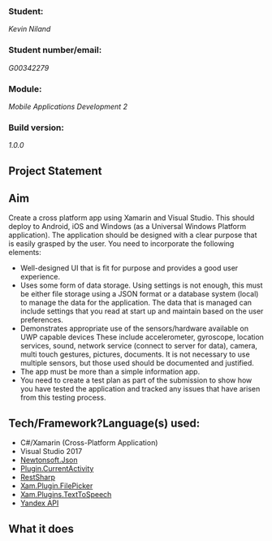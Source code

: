 <h3><b>Student:</b></h3> <i>Kevin Niland</i>
<h3><b>Student number/email:</b></h3> <i>G00342279</i>
<h3><b>Module:</b></h3> <i>Mobile Applications Development 2</i>
<h3><b>Build version:</b></h3> <i>1.0.0</i>

<h2>Project Statement</h2>

<h2>Aim</h2>
<p>Create a cross platform app using Xamarin and Visual Studio. This should deploy to Android, iOS and Windows (as a Universal Windows Platform application). The application should be designed with a clear purpose that is easily grasped by the user. You need to incorporate the following elements:</p>
<ul>
<li>Well-designed UI that is fit for purpose and provides a good user experience.</li>
<li>Uses some form of data storage. Using settings is not enough, this must be either file
storage using a JSON format or a database system (local) to manage the data for the
application. The data that is managed can include settings that you read at start up and
maintain based on the user preferences.</li>
<li>Demonstrates appropriate use of the sensors/hardware available on UWP capable devices
These include accelerometer, gyroscope, location services, sound, network service
(connect to server for data), camera, multi touch gestures, pictures, documents.
It is not necessary to use multiple sensors, but those used should be documented
and justified.</li>
<li>The app must be more than a simple information app.</li>
<li>You need to create a test plan as part of the submission to show how you have tested the
application and tracked any issues that have arisen from this testing process.</li>
</ul>

<h2>Tech/Framework?Language(s) used:</h2>
<ul>
  <li>C#/Xamarin (Cross-Platform Application)</li>
  <li>Visual Studio 2017</li>
  <li><a href="https://www.newtonsoft.com/json">Newtonsoft.Json</a></li>
  <li><a href="https://www.nuget.org/packages/Plugin.CurrentActivity/">Plugin.CurrentActivity</a></li>
  <li><a href="http://restsharp.org/">RestSharp</a></li>
  <li><a href="https://www.nuget.org/packages/Xamarin.Plugin.FilePicker/1.4.0-beta">Xam.Plugin.FilePicker</a></li>
  <li><a href="https://www.nuget.org/packages/Xam.Plugins.TextToSpeech">Xam.Plugins.TextToSpeech</a></li>
  <li><a href="https://tech.yandex.com/translate/">Yandex API</a></li>
</ul>

<h2>What it does</h2>
